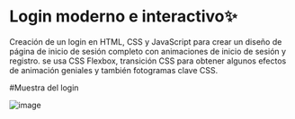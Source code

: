 # Login moderno e interactivo✨
Creación de un login en HTML, CSS y JavaScript para crear un diseño de página de inicio de sesión completo con animaciones de inicio de sesión y registro. se usa CSS Flexbox, transición CSS para obtener algunos efectos de animación geniales y también fotogramas clave CSS.


#Muestra del login

![image](https://github.com/Parraes/Login-animado-web/assets/116099928/13eca0ed-aeb2-4da8-9f43-eecf3a803b19)

